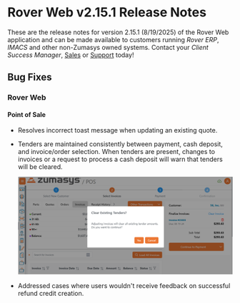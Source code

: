 # Rover Web v2.15.1 Release Notes

<badge text= "Version 2.15.1" vertical="middle" />

<PageHeader />

These are the release notes for version 2.15.1 (8/19/2025) of the Rover Web application and can be made available to customers running _Rover ERP_, _IMACS_ and other non-Zumasys owned systems. Contact your _Client Success Manager_, [Sales](mailto:sales@zumasys.com?subject=Rover%20Web%20v2.15.1) or [Support](mailto:help@zumasys.com?subject=Rover%20Web%20v2.15.1) today!

## Bug Fixes

### Rover Web

#### Point of Sale
- Resolves incorrect toast message when updating an existing quote.
- Tenders are maintained consistently between payment, cash deposit, and invoice/order selection.  When tenders are present, changes to invoices or a request to process a cash deposit will warn that tenders will be cleared.

  ![Tender Clear Warning](./tender-clear-warning.png)
- Addressed cases where users wouldn't receive feedback on successful refund credit creation.

<PageFooter />
